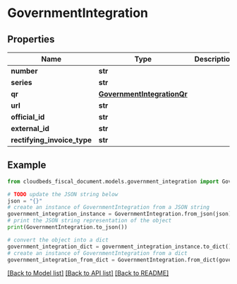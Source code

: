 # GovernmentIntegration


## Properties

Name | Type | Description | Notes
------------ | ------------- | ------------- | -------------
**number** | **str** |  | [optional] 
**series** | **str** |  | [optional] 
**qr** | [**GovernmentIntegrationQr**](GovernmentIntegrationQr.md) |  | [optional] 
**url** | **str** |  | [optional] 
**official_id** | **str** |  | [optional] 
**external_id** | **str** |  | [optional] 
**rectifying_invoice_type** | **str** |  | [optional] 

## Example

```python
from cloudbeds_fiscal_document.models.government_integration import GovernmentIntegration

# TODO update the JSON string below
json = "{}"
# create an instance of GovernmentIntegration from a JSON string
government_integration_instance = GovernmentIntegration.from_json(json)
# print the JSON string representation of the object
print(GovernmentIntegration.to_json())

# convert the object into a dict
government_integration_dict = government_integration_instance.to_dict()
# create an instance of GovernmentIntegration from a dict
government_integration_from_dict = GovernmentIntegration.from_dict(government_integration_dict)
```
[[Back to Model list]](../README.md#documentation-for-models) [[Back to API list]](../README.md#documentation-for-api-endpoints) [[Back to README]](../README.md)


